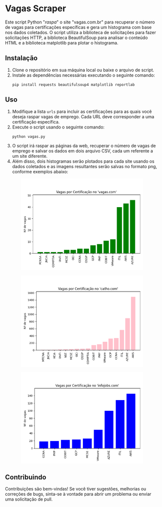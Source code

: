 # Vagas Scraper

Este script Python "_raspa_" o site "vagas.com.br" para recuperar o número de vagas para certificações específicas e gera um histograma com base nos dados coletados. O script utiliza a biblioteca de solicitações para fazer solicitações HTTP, a biblioteca BeautifulSoup para analisar o conteúdo HTML e a biblioteca matplotlib para plotar o histograma.

## Instalação

1. Clone o repositório em sua máquina local ou baixe o arquivo de script.
2. Instale as dependências necessárias executando o seguinte comando:
    ```
    pip install requests beautifulsoup4 matplotlib reportlab
    ```

## Uso

1. Modifique a lista `urls` para incluir as certificações para as quais você deseja raspar vagas de emprego. Cada URL deve corresponder a uma certificação específica.
2. Execute o script usando o seguinte comando:
    ```
    python vagas.py
    ```
3. O script irá raspar as páginas da web, recuperar o número de vagas de emprego e salvar os dados em dois arquivo CSV, cada um referente a um site diferente.
4. Além disso, dois histogramas serão plotados para cada site usando os dados coletados e as imagens resultantes serão salvas no formato png, conforme exemplos abaixo:

<p align="center">
  <img src="https://raw.githubusercontent.com/joaopedrolourencoaffonso/vagas-scraper/master/certificados-vagas.png" alt="Vagas por certificado no 'vagas'" style="width:400px;height:300px;">
    
<p align="center">
  <img src="https://raw.githubusercontent.com/joaopedrolourencoaffonso/vagas-scraper/master/certificados-catho.png" alt="Vagas por certificado na Catho" style="width:400px;height:300px;">

<p align="center">
  <img src="https://raw.githubusercontent.com/joaopedrolourencoaffonso/vagas-scraper/master/certificados-infojobs.png" alt="Vagas por linguagem no 'vagas'" style="width:400px;height:300px;">

## Contribuindo

Contribuições são bem-vindas! Se você tiver sugestões, melhorias ou correções de bugs, sinta-se à vontade para abrir um problema ou enviar uma solicitação de pull.

